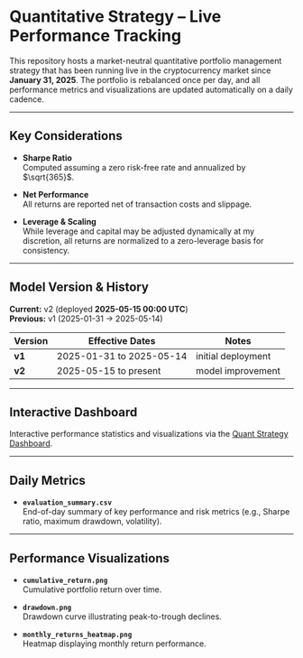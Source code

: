 # Quantitative Strategy – Live Performance Tracking

This repository hosts a market-neutral quantitative portfolio management strategy that has been running live in the cryptocurrency market since **January 31, 2025**. The portfolio is rebalanced once per day, and all performance metrics and visualizations are updated automatically on a daily cadence.

---

## Key Considerations

- **Sharpe Ratio**  
  Computed assuming a zero risk-free rate and annualized by $\sqrt{365}$.

- **Net Performance**  
  All returns are reported net of transaction costs and slippage.

- **Leverage & Scaling**  
  While leverage and capital may be adjusted dynamically at my discretion, all returns are normalized to a zero-leverage basis for consistency.

---

## Model Version & History

**Current:** v2 (deployed **2025-05-15 00:00 UTC**)  
**Previous:** v1 (2025-01-31 → 2025-05-14)

| Version | Effective Dates           | Notes                      |
| ------- | ------------------------- | -------------------------- |
| **v1**  | 2025-01-31 to 2025-05-14  | initial deployment         |
| **v2**  | 2025-05-15 to present     | model improvement          |

---

## Interactive Dashboard

Interactive performance statistics and visualizations via the [Quant Strategy Dashboard](https://quant-strat-live-performance-daqdrmca2knbflylgh7vxh.streamlit.app/).

---

## Daily Metrics

- **`evaluation_summary.csv`**  
  End-of-day summary of key performance and risk metrics (e.g., Sharpe ratio, maximum drawdown, volatility).

---

## Performance Visualizations

- **`cumulative_return.png`**  
  Cumulative portfolio return over time.

- **`drawdown.png`**  
  Drawdown curve illustrating peak-to-trough declines.

- **`monthly_returns_heatmap.png`**  
  Heatmap displaying monthly return performance.
